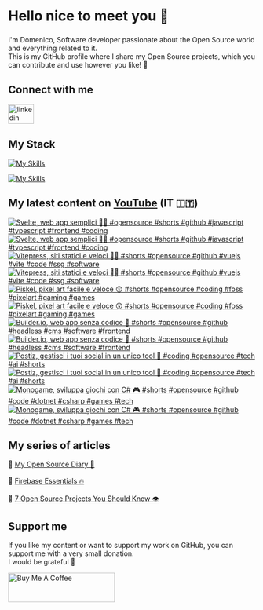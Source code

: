<h1 align="left">Hello nice to meet you 👋 </h1>

###

<p align="left">I'm Domenico, Software developer passionate about the Open Source world and everything related to it.<br>This is my GitHub profile where I share my Open Source projects, which you can contribute and use however you like! 🚀</p>

###

## Connect with me
<div align="left">
    <a href="https://linktr.ee/domenicotenace" target="_blank"><img src="https://raw.githubusercontent.com/maurodesouza/profile-readme-generator/master/src/assets/icons/social/linktree/default.svg" width="52" height="40" alt="linkedin logo" /></a>
</div>




###

###

## My Stack
[![My Skills](https://skillicons.dev/icons?i=js,ts,vue,nuxt,cs,dotnet&theme=light)](https://skillicons.dev#gh-dark-mode-only)

[![My Skills](https://skillicons.dev/icons?i=js,ts,vue,nuxt,cs,dotnet&theme=dark)](https://skillicons.dev#gh-light-mode-only)

###

## My latest content on [YouTube](https://www.youtube.com/@domenicotenacedev) (IT 🇮🇹)

<!-- BEGIN YOUTUBE-CARDS -->
[![Svelte, web app semplici ✌🏻 #opensource #shorts #github #javascript #typescript #frontend #coding](https://ytcards.demolab.com/?id=aFOHwY8J84I&title=Svelte%2C+web+app+semplici+%E2%9C%8C%F0%9F%8F%BB+%23opensource+%23shorts+%23github+%23javascript+%23typescript+%23frontend+%23coding&lang=en&timestamp=1759233601&background_color=%230d1117&title_color=%23ffffff&stats_color=%23dedede&max_title_lines=2&width=250&border_radius=5&duration=29 "Svelte, web app semplici ✌🏻 #opensource #shorts #github #javascript #typescript #frontend #coding")](https://www.youtube.com/shorts/aFOHwY8J84I#gh-dark-mode-only)[![Svelte, web app semplici ✌🏻 #opensource #shorts #github #javascript #typescript #frontend #coding](https://ytcards.demolab.com/?id=aFOHwY8J84I&title=Svelte%2C+web+app+semplici+%E2%9C%8C%F0%9F%8F%BB+%23opensource+%23shorts+%23github+%23javascript+%23typescript+%23frontend+%23coding&lang=en&timestamp=1759233601&background_color=%23ffffff&title_color=%2324292f&stats_color=%2357606a&max_title_lines=2&width=250&border_radius=5&duration=29 "Svelte, web app semplici ✌🏻 #opensource #shorts #github #javascript #typescript #frontend #coding")](https://www.youtube.com/shorts/aFOHwY8J84I#gh-light-mode-only)
[![Vitepress, siti statici e veloci 🫵🏻 #shorts #opensource #github #vuejs #vite #code #ssg #software](https://ytcards.demolab.com/?id=-LTprnQJOTQ&title=Vitepress%2C+siti+statici+e+veloci+%F0%9F%AB%B5%F0%9F%8F%BB+%23shorts+%23opensource+%23github+%23vuejs+%23vite+%23code+%23ssg+%23software&lang=en&timestamp=1758630001&background_color=%230d1117&title_color=%23ffffff&stats_color=%23dedede&max_title_lines=2&width=250&border_radius=5&duration=29 "Vitepress, siti statici e veloci 🫵🏻 #shorts #opensource #github #vuejs #vite #code #ssg #software")](https://www.youtube.com/shorts/-LTprnQJOTQ#gh-dark-mode-only)[![Vitepress, siti statici e veloci 🫵🏻 #shorts #opensource #github #vuejs #vite #code #ssg #software](https://ytcards.demolab.com/?id=-LTprnQJOTQ&title=Vitepress%2C+siti+statici+e+veloci+%F0%9F%AB%B5%F0%9F%8F%BB+%23shorts+%23opensource+%23github+%23vuejs+%23vite+%23code+%23ssg+%23software&lang=en&timestamp=1758630001&background_color=%23ffffff&title_color=%2324292f&stats_color=%2357606a&max_title_lines=2&width=250&border_radius=5&duration=29 "Vitepress, siti statici e veloci 🫵🏻 #shorts #opensource #github #vuejs #vite #code #ssg #software")](https://www.youtube.com/shorts/-LTprnQJOTQ#gh-light-mode-only)
[![Piskel, pixel art facile e veloce 😲 #shorts #opensource #coding #foss #pixelart #gaming #games](https://ytcards.demolab.com/?id=C3lCHZqyZEI&title=Piskel%2C+pixel+art+facile+e+veloce+%F0%9F%98%B2+%23shorts+%23opensource+%23coding+%23foss+%23pixelart+%23gaming+%23games&lang=en&timestamp=1758024024&background_color=%230d1117&title_color=%23ffffff&stats_color=%23dedede&max_title_lines=2&width=250&border_radius=5&duration=29 "Piskel, pixel art facile e veloce 😲 #shorts #opensource #coding #foss #pixelart #gaming #games")](https://www.youtube.com/shorts/C3lCHZqyZEI#gh-dark-mode-only)[![Piskel, pixel art facile e veloce 😲 #shorts #opensource #coding #foss #pixelart #gaming #games](https://ytcards.demolab.com/?id=C3lCHZqyZEI&title=Piskel%2C+pixel+art+facile+e+veloce+%F0%9F%98%B2+%23shorts+%23opensource+%23coding+%23foss+%23pixelart+%23gaming+%23games&lang=en&timestamp=1758024024&background_color=%23ffffff&title_color=%2324292f&stats_color=%2357606a&max_title_lines=2&width=250&border_radius=5&duration=29 "Piskel, pixel art facile e veloce 😲 #shorts #opensource #coding #foss #pixelart #gaming #games")](https://www.youtube.com/shorts/C3lCHZqyZEI#gh-light-mode-only)
[![Builder.io, web app senza codice 🫥 #shorts #opensource #github #headless #cms #software #frontend](https://ytcards.demolab.com/?id=UbKwqlIAkOY&title=Builder.io%2C+web+app+senza+codice+%F0%9F%AB%A5+%23shorts+%23opensource+%23github+%23headless+%23cms+%23software+%23frontend&lang=en&timestamp=1757419252&background_color=%230d1117&title_color=%23ffffff&stats_color=%23dedede&max_title_lines=2&width=250&border_radius=5&duration=30 "Builder.io, web app senza codice 🫥 #shorts #opensource #github #headless #cms #software #frontend")](https://www.youtube.com/shorts/UbKwqlIAkOY#gh-dark-mode-only)[![Builder.io, web app senza codice 🫥 #shorts #opensource #github #headless #cms #software #frontend](https://ytcards.demolab.com/?id=UbKwqlIAkOY&title=Builder.io%2C+web+app+senza+codice+%F0%9F%AB%A5+%23shorts+%23opensource+%23github+%23headless+%23cms+%23software+%23frontend&lang=en&timestamp=1757419252&background_color=%23ffffff&title_color=%2324292f&stats_color=%2357606a&max_title_lines=2&width=250&border_radius=5&duration=30 "Builder.io, web app senza codice 🫥 #shorts #opensource #github #headless #cms #software #frontend")](https://www.youtube.com/shorts/UbKwqlIAkOY#gh-light-mode-only)
[![Postiz, gestisci i tuoi social in un unico tool 🫡 #coding #opensource #tech #ai #shorts](https://ytcards.demolab.com/?id=VW4QU7uKueQ&title=Postiz%2C+gestisci+i+tuoi+social+in+un+unico+tool+%F0%9F%AB%A1+%23coding+%23opensource+%23tech+%23ai+%23shorts&lang=en&timestamp=1756813504&background_color=%230d1117&title_color=%23ffffff&stats_color=%23dedede&max_title_lines=2&width=250&border_radius=5&duration=35 "Postiz, gestisci i tuoi social in un unico tool 🫡 #coding #opensource #tech #ai #shorts")](https://www.youtube.com/shorts/VW4QU7uKueQ#gh-dark-mode-only)[![Postiz, gestisci i tuoi social in un unico tool 🫡 #coding #opensource #tech #ai #shorts](https://ytcards.demolab.com/?id=VW4QU7uKueQ&title=Postiz%2C+gestisci+i+tuoi+social+in+un+unico+tool+%F0%9F%AB%A1+%23coding+%23opensource+%23tech+%23ai+%23shorts&lang=en&timestamp=1756813504&background_color=%23ffffff&title_color=%2324292f&stats_color=%2357606a&max_title_lines=2&width=250&border_radius=5&duration=35 "Postiz, gestisci i tuoi social in un unico tool 🫡 #coding #opensource #tech #ai #shorts")](https://www.youtube.com/shorts/VW4QU7uKueQ#gh-light-mode-only)
[![Monogame, sviluppa giochi con C# 🎮 #shorts #opensource #github #code #dotnet #csharp #games #tech](https://ytcards.demolab.com/?id=TZb4QMyg3RU&title=Monogame%2C+sviluppa+giochi+con+C%23+%F0%9F%8E%AE+%23shorts+%23opensource+%23github+%23code+%23dotnet+%23csharp+%23games+%23tech&lang=en&timestamp=1756208704&background_color=%230d1117&title_color=%23ffffff&stats_color=%23dedede&max_title_lines=2&width=250&border_radius=5&duration=35 "Monogame, sviluppa giochi con C# 🎮 #shorts #opensource #github #code #dotnet #csharp #games #tech")](https://www.youtube.com/shorts/TZb4QMyg3RU#gh-dark-mode-only)[![Monogame, sviluppa giochi con C# 🎮 #shorts #opensource #github #code #dotnet #csharp #games #tech](https://ytcards.demolab.com/?id=TZb4QMyg3RU&title=Monogame%2C+sviluppa+giochi+con+C%23+%F0%9F%8E%AE+%23shorts+%23opensource+%23github+%23code+%23dotnet+%23csharp+%23games+%23tech&lang=en&timestamp=1756208704&background_color=%23ffffff&title_color=%2324292f&stats_color=%2357606a&max_title_lines=2&width=250&border_radius=5&duration=35 "Monogame, sviluppa giochi con C# 🎮 #shorts #opensource #github #code #dotnet #csharp #games #tech")](https://www.youtube.com/shorts/TZb4QMyg3RU#gh-light-mode-only)
<!-- END YOUTUBE-CARDS -->



###



## My series of articles
<div>
  🔸 <a href="https://dev.to/dvalin99/series/29049" target="_blank">My Open Source Diary 📕</a> 
  <br/>
  <br/>
  🔸 <a href="https://dev.to/dvalin99/series/32553" target="_blank">Firebase Essentials 🔥</a> 
  <br/>
  <br/>
  🔸 <a href="https://dev.to/dvalin99/series/27756" target="_blank">7 Open Source Projects You Should Know 👁</a>
  
</div>

## Support me

If you like my content or want to support my work on GitHub, you can support me with a very small donation. 
<br/>
I would be grateful 🥹

<a href="https://www.buymeacoffee.com/domenicotenace" target="_blank"><img src="https://cdn.buymeacoffee.com/buttons/v2/default-yellow.png" alt="Buy Me A Coffee" style="height: 60px !important;width: 217px !important;" ></a>


